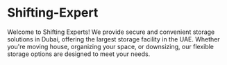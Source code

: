 # Shifting-Expert
Welcome to Shifting Experts! We provide secure and convenient storage solutions in Dubai, offering the largest storage facility in the UAE. Whether you're moving house, organizing your space, or downsizing, our flexible storage options are designed to meet your needs.
